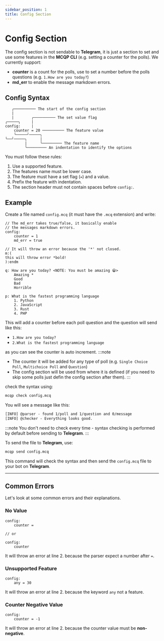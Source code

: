 ```yaml
---
sidebar_position: 1
title: Config Section
---
```


# Config Section
The config section is not sendable to **Telegram**, it is just a section to set and use some features
in the **MCQP CLI** (e.g. setting a counter for the polls). We currently support:
- **counter** is a count for the polls, use to set a number before the polls questions (e.g. `1.How are you today?`)
- **md_err** to enable the message markdown errors.

## Config Syntax
```mcq
   ╭────────── The start of the config section
   |
   |        ╭────────── The set value flag
╭─────╮     |   
config:     |  
    counter = 20 ────────── The feature value 
    ╰─────╯─────╮
╰──╯─────╮      |
         |      ╰───────── The feature name
         ╰───────── An indentation to identify the options
```
You must follow these rules:
1. Use a supported feature.
2. The features name must be lower case.
3. The feature must have a set flag (`=`) and a value.
4. Prefix the feature with indentation.
5. The section header must not contain spaces before `config:`.

## Example
Create a file named `config.mcq` (it must have the `.mcq` extension) and write:
```mcq title="config.mcq" showLineNumbers
// The md_err takes true/false, it basically enable 
// the messages markdown errors.
config:
    counter = 1
    md_err = true

// It will throw an error because the '*' not closed.
m:(
this will throw error *bold!
):endm

q: How are you today? <NOTE: You must be amazing 😁>
    Amazing *
    Good
    Bad
    Horrible

p: What is the fastest programming language
    1. Python
    2. JavaScript
    3. Rust 
    4. PHP
```
This will add a counter before each poll question and the question will send like this:
- `1.How are you today?`
- `2.What is the fastest programming language`

as you can see the counter is auto increment.
:::note
- The counter it will be added for any type of poll (e.g. `Single Choice Poll`, `Multichoice Poll` and `Question`)
- The config section will be used from where it is defined (if you need to skip some polls just defin the config section after them).
:::

check the syntax using:
```bash
mcqp check config.mcq
```
You will see a message like this:
```txt
[INFO] @parser - found 1/poll and 1/question and 0/message
[INFO] @checker - Everything looks good.
```
:::note
You don't need to check every time - syntax checking is performed by default before sending to **Telegram**.
:::

To send the file to **Telegram**, use:
```bash
mcqp send config.mcq
```
This command will check the syntax and then send the `config.mcq` file to your bot on **Telegram**.

---
## Common Errors
Let's look at some common errors and their explanations.

### No Value
```mcq title="config_error.mcq" showLineNumbers
config:
    counter = 

// or

config:
    counter
```
It will throw an error at line 2. because the parser expect a number after `=`.

### Unsupported Feature
```mcq title="config_error.mcq" showLineNumbers
config:
    any = 30 
```
It will throw an error at line 2. because the keyword `any` not a feature.

### Counter Negative Value
```mcq title="config_error.mcq" showLineNumbers
config:
    counter = -1
```
It will throw an error at line 2. because the counter value must be **non-negative**.
